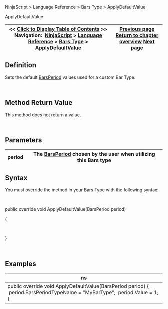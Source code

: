 ﻿


NinjaScript \> Language Reference \> Bars Type \> ApplyDefaultValue






















ApplyDefaultValue







| \<\< [Click to Display Table of Contents](applydefaultvalue.md) \>\> **Navigation:**     [NinjaScript](ninjascript.md) \> [Language Reference](language_reference_wip.md) \> [Bars Type](bars_type.md) \> ApplyDefaultValue | [Previous page](applydefaultbaseperiodvalue.md) [Return to chapter overview](bars_type.md) [Next page](builtfrom.md) |
| --- | --- |











## Definition


Sets the default [BarsPeriod](barsperiod.md) values used for a custom Bar Type. 


 


## Method Return Value


This method does not return a value.


 


## Parameters




| period | The [BarsPeriod](barsperiod.md) chosen by the user when utilizing this Bars type |
| --- | --- |



## 


## 


## Syntax


You must override the method in your Bars Type with the following syntax:


 


public override void ApplyDefaultValue(BarsPeriod period)  

{  

   

}


 


## Examples




| ns |
| --- |
| public override void ApplyDefaultValue(BarsPeriod period) {  period.BarsPeriodTypeName \= "MyBarType";  period.Value \= 1; } |









